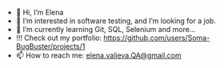 - 👋 Hi, I’m Elena
- 👀 I’m interested in software testing, and I’m looking for a job.
- 🌱 I’m currently learning Git, SQL, Selenium and more...
- !!! Check out my portfolio: https://github.com/users/Soma-BugBuster/projects/1
- 📫 How to reach me: elena.valieva.QA@gmail.com
